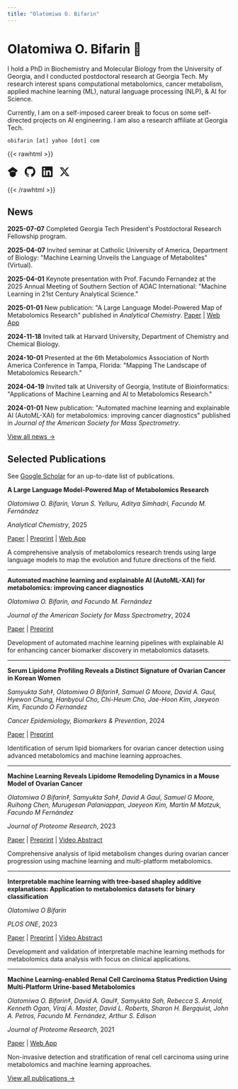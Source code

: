 ```yaml
---
title: "Olatomiwa O. Bifarin"
---
```


# Olatomiwa O. Bifarin 🧬

I hold a PhD in Biochemistry and Molecular Biology from the University of Georgia, and I conducted postdoctoral research at Georgia Tech. My research interest spans computational metabolomics, cancer metabolism, applied machine learning (ML), natural language processing (NLP), & AI for Science. 

Currently, I am on a self-imposed career break to focus on some self-directed projects on AI engineering. I am also a research affiliate at Georgia Tech.

`obifarin [at] yahoo [dot] com`

{{< rawhtml >}}
<div style="margin: 20px 0; display: flex; gap: 15px; align-items: center;">
  <a href="https://scholar.google.com/citations?user=YOUR_SCHOLAR_ID" target="_blank" rel="noopener" style="text-decoration: none;">
    <svg width="24" height="24" viewBox="0 0 24 24" fill="currentColor">
      <path d="M5.242 13.769L0.5 9.5 12 1l11.5 8.5-4.742 4.269C17.548 12.53 14.978 11.5 12 11.5s-5.548 1.03-6.758 2.269zM12 10a7 7 0 1 0 0 14 7 7 0 0 0 0-14z"/>
    </svg>
  </a>
  <a href="https://github.com/your-username" target="_blank" rel="noopener" style="text-decoration: none;">
    <svg width="24" height="24" viewBox="0 0 24 24" fill="currentColor">
      <path d="M12 0c-6.626 0-12 5.373-12 12 0 5.302 3.438 9.8 8.207 11.387.599.111.793-.261.793-.577v-2.234c-3.338.726-4.033-1.416-4.033-1.416-.546-1.387-1.333-1.756-1.333-1.756-1.089-.745.083-.729.083-.729 1.205.084 1.839 1.237 1.839 1.237 1.07 1.834 2.807 1.304 3.492.997.107-.775.418-1.305.762-1.604-2.665-.305-5.467-1.334-5.467-5.931 0-1.311.469-2.381 1.236-3.221-.124-.303-.535-1.524.117-3.176 0 0 1.008-.322 3.301 1.23.957-.266 1.983-.399 3.003-.404 1.02.005 2.047.138 3.006.404 2.291-1.552 3.297-1.23 3.297-1.23.653 1.653.242 2.874.118 3.176.77.84 1.235 1.911 1.235 3.221 0 4.609-2.807 5.624-5.479 5.921.43.372.823 1.102.823 2.222v3.293c0 .319.192.694.801.576 4.765-1.589 8.199-6.086 8.199-11.386 0-6.627-5.373-12-12-12z"/>
    </svg>
  </a>
  <a href="https://linkedin.com/in/your-profile" target="_blank" rel="noopener" style="text-decoration: none;">
    <svg width="24" height="24" viewBox="0 0 24 24" fill="currentColor">
      <path d="M20.447 20.452h-3.554v-5.569c0-1.328-.027-3.037-1.852-3.037-1.853 0-2.136 1.445-2.136 2.939v5.667H9.351V9h3.414v1.561h.046c.477-.9 1.637-1.85 3.37-1.85 3.601 0 4.267 2.37 4.267 5.455v6.286zM5.337 7.433c-1.144 0-2.063-.926-2.063-2.065 0-1.138.92-2.063 2.063-2.063 1.14 0 2.064.925 2.064 2.063 0 1.139-.925 2.065-2.064 2.065zm1.782 13.019H3.555V9h3.564v11.452zM22.225 0H1.771C.792 0 0 .774 0 1.729v20.542C0 23.227.792 24 1.771 24h20.451C23.2 24 24 23.227 24 22.271V1.729C24 .774 23.2 0 22.222 0h.003z"/>
    </svg>
  </a>
  <a href="https://x.com/your-handle" target="_blank" rel="noopener" style="text-decoration: none;">
    <svg width="24" height="24" viewBox="0 0 24 24" fill="currentColor">
      <path d="M18.244 2.25h3.308l-7.227 8.26 8.502 11.24H16.17l-5.214-6.817L4.99 21.75H1.68l7.73-8.835L1.254 2.25H8.08l4.713 6.231zm-1.161 17.52h1.833L7.084 4.126H5.117z"/>
    </svg>
  </a>
</div>
{{< /rawhtml >}}

## News

**2025-07-07** Completed Georgia Tech President's Postdoctoral Research Fellowship program.

**2025-04-07** Invited seminar at Catholic University of America, Department of Biology: "Machine Learning Unveils the Language of Metabolites" (Virtual).

**2025-04-01** Keynote presentation with Prof. Facundo Fernandez at the 2025 Annual Meeting of Southern Section of AOAC International: "Machine Learning in 21st Century Analytical Science."

**2025-01-01** New publication: "A Large Language Model-Powered Map of Metabolomics Research" published in *Analytical Chemistry*. [Paper](link) | [Web App](link)

**2024-11-18** Invited talk at Harvard University, Department of Chemistry and Chemical Biology.

**2024-10-01** Presented at the 6th Metabolomics Association of North America Conference in Tampa, Florida: "Mapping The Landscape of Metabolomics Research."

**2024-04-19** Invited talk at University of Georgia, Institute of Bioinformatics: "Applications of Machine Learning and AI to Metabolomics Research."

**2024-01-01** New publication: "Automated machine learning and explainable AI (AutoML-XAI) for metabolomics: improving cancer diagnostics" published in *Journal of the American Society for Mass Spectrometry*.

[View all news →](/news/)

## Selected Publications

See [Google Scholar](https://scholar.google.com/citations?user=YOUR_SCHOLAR_ID) for an up-to-date list of publications.

**A Large Language Model-Powered Map of Metabolomics Research**

*Olatomiwa O. Bifarin, Varun S. Yelluru, Aditya Simhadri, Facundo M. Fernández*

*Analytical Chemistry*, 2025

[Paper](link) | [Preprint](link) | [Web App](link)

A comprehensive analysis of metabolomics research trends using large language models to map the evolution and future directions of the field.

---

**Automated machine learning and explainable AI (AutoML-XAI) for metabolomics: improving cancer diagnostics**

*Olatomiwa O. Bifarin, and Facundo M. Fernández*

*Journal of the American Society for Mass Spectrometry*, 2024

[Paper](link) | [Preprint](link)

Development of automated machine learning pipelines with explainable AI for enhancing cancer biomarker discovery in metabolomics datasets.

---

**Serum Lipidome Profiling Reveals a Distinct Signature of Ovarian Cancer in Korean Women**

*Samyukta Sah‡, Olatomiwa O Bifarin‡, Samuel G Moore, David A. Gaul, Hyewon Chung, Hanbyoul Cho, Chi-Heum Cho, Jae-Hoon Kim, Jaeyeon Kim, Facundo O Fernandez*

*Cancer Epidemiology, Biomarkers & Prevention*, 2024

[Paper](link) | [Preprint](link)

Identification of serum lipid biomarkers for ovarian cancer detection using advanced metabolomics and machine learning approaches.

---

**Machine Learning Reveals Lipidome Remodeling Dynamics in a Mouse Model of Ovarian Cancer**

*Olatomiwa O Bifarin‡, Samyukta Sah‡, David A Gaul, Samuel G Moore, Ruihong Chen, Murugesan Palaniappan, Jaeyeon Kim, Martin M Matzuk, Facundo M Fernández*

*Journal of Proteome Research*, 2023

[Paper](link) | [Preprint](link) | [Video Abstract](link)

Comprehensive analysis of lipid metabolism changes during ovarian cancer progression using machine learning and multi-platform metabolomics.

---

**Interpretable machine learning with tree-based shapley additive explanations: Application to metabolomics datasets for binary classification**

*Olatomiwa O Bifarin*

*PLOS ONE*, 2023

[Paper](link) | [Preprint](link) | [Video Abstract](link)

Development and validation of interpretable machine learning methods for metabolomics data analysis with focus on clinical applications.

---

**Machine Learning-enabled Renal Cell Carcinoma Status Prediction Using Multi-Platform Urine-based Metabolomics**

*Olatomiwa O. Bifarin‡, David A. Gaul‡, Samyukta Sah, Rebecca S. Arnold, Kenneth Ogan, Viraj A. Master, David L. Roberts, Sharon H. Bergquist, John A. Petros, Facundo M. Fernández, Arthur S. Edison*

*Journal of Proteome Research*, 2021

[Paper](link) | [Web App](link)

Non-invasive detection and stratification of renal cell carcinoma using urine metabolomics and machine learning approaches.

[View all publications →](/publications/)

